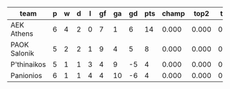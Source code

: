 |     team     | p | w | d | l | gf | ga | gd | pts | champ | top2  | top3  | top4  |  5-7  | bot4  | bot3  | bot2  |
|--------------|---|---|---|---|----|----|----|-----|-------|-------|-------|-------|-------|-------|-------|-------|
| AEK Athens   | 6 | 4 | 2 | 0 |  7 |  1 |  6 |  14 | 0.000 | 0.000 | 0.000 | 0.000 | 0.000 | 0.000 | 0.000 | 0.000|
| PAOK Salonik | 5 | 2 | 2 | 1 |  9 |  4 |  5 |   8 | 0.000 | 0.000 | 0.000 | 0.000 | 0.000 | 0.000 | 0.000 | 0.000|
| P'thinaikos  | 5 | 1 | 1 | 3 |  4 |  9 | -5 |   4 | 0.000 | 0.000 | 0.000 | 0.000 | 0.000 | 0.000 | 0.000 | 0.000|
| Panionios    | 6 | 1 | 1 | 4 |  4 | 10 | -6 |   4 | 0.000 | 0.000 | 0.000 | 0.000 | 0.000 | 0.000 | 0.000 | 0.000|
